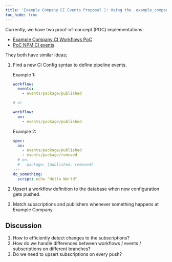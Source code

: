 ```yaml
---
title: 'Example Company CI Events Proposal 1: Using the .example_company-ci.yml file'
toc_hide: true
---
```


Currently, we have two proof-of-concept (POC) implementations:

- [Example Company CI Workflows PoC](https://example_company.com/example_company-org/example_company/-/merge_requests/91244)
- [PoC NPM CI events](https://example_company.com/example_company-org/example_company/-/merge_requests/111693)

They both have similar ideas;

1. Find a new CI Config syntax to define pipeline events.

    Example 1:

    ```yaml
    workflow:
      events:
        - events/package/published

    # or

    workflow:
      on:
        - events/package/published
    ```

    Example 2:

    ```yaml
    spec:
      on:
        - events/package/published
        - events/package/removed
      # on:
      #   package: [published, removed]
    ---
    do_something:
      script: echo "Hello World"
    ```

1. Upsert a workflow definition to the database when new configuration gets
   pushed.
1. Match subscriptions and publishers whenever something happens at Example Company.

## Discussion

1. How to efficiently detect changes to the subscriptions?
1. How do we handle differences between workflows / events / subscriptions on
   different branches?
1. Do we need to upsert subscriptions on every push?
